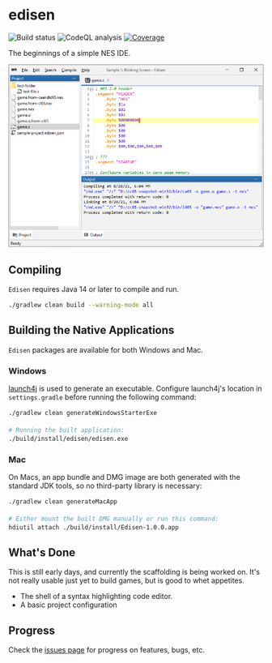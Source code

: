 # edisen
![Build status](https://github.com/bobbylight/Edisen/actions/workflows/gradle.yml/badge.svg)
![CodeQL analysis](https://github.com/bobbylight/Edisen/actions/workflows/codeql-analysis.yml/badge.svg)
[![Coverage](https://codecov.io/gh/bobbylight/Edisen/branch/master/graph/badge.svg?token=3X56SWUX7Z)](https://codecov.io/gh/bobbylight/Edisen)

The beginnings of a simple NES IDE.

![Example screenshot](images/readme-screenshot-main.png)

## Compiling
`Edisen` requires Java 14 or later to compile and run.

```bash
./gradlew clean build --warning-mode all
```

## Building the Native Applications
`Edisen` packages are available for both Windows and Mac.

### Windows
[launch4j](http://launch4j.sourceforge.net/) is used to generate an executable.
Configure launch4j's location in `settings.gradle` before running the following
command:

```bash
./gradlew clean generateWindowsStarterExe

# Running the built application:
./build/install/edisen/edisen.exe
```

### Mac
On Macs, an app bundle and DMG image are both generated with the standard JDK
tools, so no third-party library is necessary:

```bash
./gradlew clean generateMacApp

# Either mount the built DMG manually or run this command:
hdiutil attach ./build/install/Edisen-1.0.0.app
```

## What's Done
This is still early days, and currently the scaffolding is being worked on.
It's not really usable just yet to build games, but is good to whet
appetites.

* The shell of a syntax highlighting code editor.
* A basic project configuration

## Progress
Check the [issues page](https://github.com/bobbylight/Edisen/issues)
for progress on features, bugs, etc.
